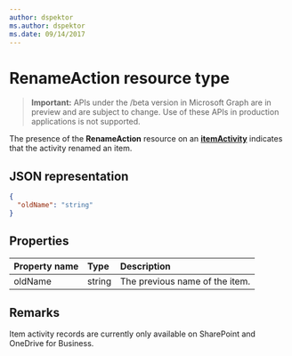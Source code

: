 ```yaml
---
author: dspektor
ms.author: dspektor
ms.date: 09/14/2017
---
```

# RenameAction resource type

> **Important:** APIs under the /beta version in Microsoft Graph are in preview and are subject to change. Use of these APIs in production applications is not supported.

The presence of the **RenameAction** resource on an [**itemActivity**][activity] indicates that the activity renamed an item.

[activity]: itemActivity.md

## JSON representation

<!-- {
  "blockType": "resource",
  "optionalProperties": [ ],
  "@type": "microsoft.graph.renameAction"
}-->

```json
{
  "oldName": "string"
}
```

## Properties

| Property name | Type   | Description
|:--------------|:-------|:----------------------------------------------------
| oldName       | string | The previous name of the item.

## Remarks

Item activity records are currently only available on SharePoint and OneDrive for Business.

<!-- {
  "type": "#page.annotation",
  "description": "The RenameAction object provides information about an activity that renamed an item.",
  "keywords": "activities,activity,action,rename,renamed",
  "section": "documentation",
  "tocPath": "Resources/RenameAction"
} -->
